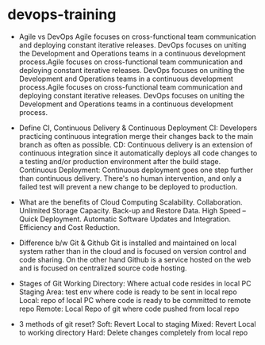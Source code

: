 # devops-training
- Agile vs DevOps
	Agile focuses on cross-functional team communication and deploying constant iterative releases. DevOps focuses on uniting the Development and Operations teams in a continuous development process.Agile focuses on cross-functional team communication and deploying constant iterative releases. DevOps focuses on uniting the Development and Operations teams in a continuous development process.Agile focuses on cross-functional team communication and deploying constant iterative releases. DevOps focuses on uniting the Development and Operations teams in a continuous development process.

- Define CI, Continuous Delivery & Continuous Deployment
	CI: Developers practicing continuous integration merge their changes back to the main branch as often as possible.
	CD: Continuous delivery is an extension of continuous integration since it automatically deploys all code changes to a testing and/or production environment after the build stage.
	Continuous Deployment: Continuous deployment goes one step further than continuous delivery. There's no human intervention, and only a failed test will prevent a new change to be deployed to production.

- What are the benefits of Cloud Computing
	Scalability.
	Collaboration.
	Unlimited Storage Capacity.
	Back-up and Restore Data.
	High Speed – Quick Deployment.
	Automatic Software Updates and Integration.
	Efficiency and Cost Reduction.

- Difference b/w Git & Github
	Git is installed and maintained on local system rather than in the cloud and is focused on version control and code sharing. On the other hand Github is a service hosted on the web and is focused on centralized source code hosting.

- Stages of Git
	Working Directory: Where actual code resides in local PC
	Staging Area: test env where code is ready to be sent in local repo
	Local: repo of local PC where code is ready to be committed to remote repo
	Remote: Local Repo of git where code pushed from local repo

- 3 methods of git reset?
	Soft: Revert Local to staging
	Mixed: Revert Local to working directory
	Hard:  Delete changes completely from local repo
